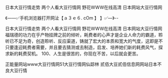 日本大豆行情走势
两个人看大豆行情网
野花WWW在线高清
日本网站大豆行情网


《——✅手机浏览器打开网沚【ａ３ｅ６. cOm 】 】✅—》--

日本大豆行情走势
两个人看大豆行情网
野花WWW在线高清
日本网站大豆行情网
福瑞德的功力在乎产物挂牌之前的倾听，耗费者的心声才是企业人命力的霸道，聆听已不足为奇，创造聆听、反应渠道，铸就了宏大的本质和宽大的气度，这即是不只要逢迎耗费者需要，并且要去猜测或去制造，启发、培养她们新的耗费风气，探求新的耗费契机。
		100、人生是很苦的，你现在不苦，以后就会更苦。





正能量网站www大豆行情网51大豆行情网仙踪林 贰佰大豆贰佰信息网网站日本不良大豆行情

